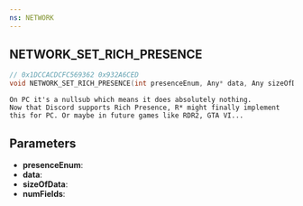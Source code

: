 ```yaml
---
ns: NETWORK
---
```

## NETWORK_SET_RICH_PRESENCE

```c
// 0x1DCCACDCFC569362 0x932A6CED
void NETWORK_SET_RICH_PRESENCE(int presenceEnum, Any* data, Any sizeOfData, Any numFields);
```

```
On PC it's a nullsub which means it does absolutely nothing.  
Now that Discord supports Rich Presence, R* might finally implement this for PC. Or maybe in future games like RDR2, GTA VI...  
```

## Parameters
* **presenceEnum**: 
* **data**: 
* **sizeOfData**: 
* **numFields**: 


